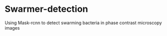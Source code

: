 # Swarmer-detection
Using Mask-rcnn to detect swarming bacteria in phase contrast microscopy images
